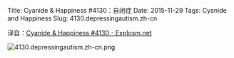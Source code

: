 Title: Cyanide & Happiness #4130：自闭症
Date: 2015-11-29
Tags: Cyanide and Happiness
Slug: 4130.depressingautism.zh-cn

译自：[Cyanide & Happiness #4130 - Explosm.net](http://explosm.net/comics/4130/)


![4130.depressingautism.zh-cn.png](/static/images/comics/4130.depressingautism.zh-cn.png)
